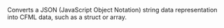 Converts a JSON (JavaScript Object Notation) string data representation into CFML data, such as a struct or array.